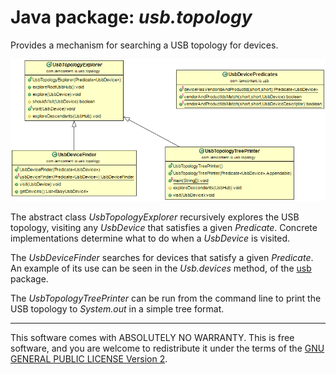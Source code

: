 # Java package: _usb.topology_

Provides a mechanism for searching a USB topology for devices.

![Class Diagram](../uml/com.iamcontent.io.usb.topology.png)

The abstract class _UsbTopologyExplorer_ recursively explores the USB topology, visiting any _UsbDevice_ that satisfies a given _Predicate_. Concrete implementations determine what to do when a _UsbDevice_ is visited.

The _UsbDeviceFinder_ searches for devices that satisfy a given _Predicate_. An example of its use can be seen in the _Usb.devices_ method, of the [usb](usb.md) package.

The _UsbTopologyTreePrinter_ can be run from the command line to print the USB topology to _System.out_ in a simple tree format.

---

This software comes with ABSOLUTELY NO WARRANTY. This is free software, and you are welcome to redistribute it
under the terms of the [GNU GENERAL PUBLIC LICENSE Version 2](https://www.gnu.org/licenses/gpl-2.0.html).
